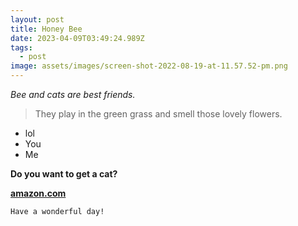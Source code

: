 ```yaml
---
layout: post
title: Honey Bee
date: 2023-04-09T03:49:24.989Z
tags:
  - post
image: assets/images/screen-shot-2022-08-19-at-11.57.52-pm.png
---
```

*Bee and cats are best friends.*

> They play in the green grass and smell those lovely flowers. 

* lol
* You
* Me

**Do you want to get a cat?**

**[amazon.com](www.amazon.com)**

`Have a wonderful day!`